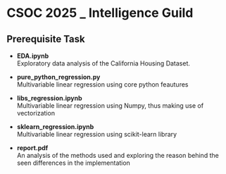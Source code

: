 # CSOC 2025 _ Intelligence Guild

## Prerequisite Task

- **EDA.ipynb**  
    Exploratory data analysis of the California Housing Dataset.

- **pure_python_regression.py**  
    Multivariable linear regression using core python feautures

- **libs_regression.ipynb**  
    Multivariable linear regression using Numpy, thus making use of vectorization

- **sklearn_regression.ipynb**  
    Multivariable linear regression using scikit-learn library

- **report.pdf**  
    An analysis of the methods used and exploring the reason behind the seen differences in the implementation
